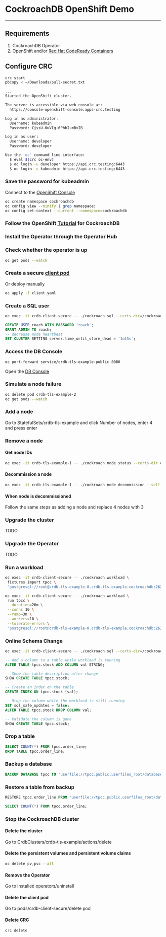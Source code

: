 # CockroachDB OpenShift Demo

---

## Requirements

1. CockroachDB Operator
2. OpenShift and/or [Red Hat CodeReady Containers](https://developers.redhat.com/products/codeready-containers/overview)

## Configure CRC

```bash
crc start
pbcopy < ~/Downloads/pull-secret.txt
```

```bash
...
Started the OpenShift cluster.

The server is accessible via web console at:
  https://console-openshift-console.apps-crc.testing

Log in as administrator:
  Username: kubeadmin
  Password: CjssU-6uVIg-6PhbI-mBxIB

Log in as user:
  Username: developer
  Password: developer

Use the 'oc' command line interface:
  $ eval $(crc oc-env)
  $ oc login -u developer https://api.crc.testing:6443
  $ oc login -u kubeadmin https://api.crc.testing:6443
```

### Save the password for kubeadmin

Connect to the [OpenShift Console](https://oauth-openshift.apps-crc.testing/)

```bash
oc create namespace cockroachdb
oc config view --minify | grep namespace:
oc config set-context --current --namespace=cockroachdb
```

### Follow the OpenShift [Tutorial](https://www.cockroachlabs.com/docs/v21.1/deploy-cockroachdb-with-kubernetes-openshift.html) for CockroachDB

### Install the Operator through the Operator Hub

### Check whether the operator is up

```bash
oc get pods --watch
```

### Create a secure [client pod](https://www.cockroachlabs.com/docs/v21.1/deploy-cockroachdb-with-kubernetes-openshift.html#step-4-create-a-secure-client-pod)

Or deploy manually

```bash
oc apply -f client.yaml
```

### Create a SQL user

```bash
oc exec -it crdb-client-secure -- ./cockroach sql --certs-dir=/cockroach/cockroach-certs/ --host=crdb-tls-example-public
```

```sql
CREATE USER roach WITH PASSWORD 'roach';
GRANT ADMIN TO roach;
-- decrease node heartbeat
SET CLUSTER SETTING server.time_until_store_dead = '1m15s';
```

### Access the DB Console

```bash
oc port-forward service/crdb-tls-example-public 8080
```

Open the [DB Console](http://localhost:8080)

### Simulate a node failure

```bash
oc delete pod crdb-tls-example-2
oc get pods --watch
```

### Add a node

Go to StatefulSets/crdb-tls-example and click Number of nodes, enter 4 and press enter

### Remove a node

#### Get node IDs

```bash
oc exec -it crdb-tls-example-1 -- ./cockroach node status --certs-dir cockroach-certs
```

#### Decommission a node

```bash
oc exec -it crdb-tls-example-1 -- ./cockroach node decommission --self --certs-dir cockroach-certs --host=crdb-tls-example-3.crdb-tls-example.cockroachdb:26258
```

#### When node is decommissioned

Follow the same steps as adding a node and replace 4 nodes with 3

### Upgrade the cluster

TODO

### Upgrade the Operator

TODO

### Run a workload

```bash
oc exec -it crdb-client-secure -- ./cockroach workload \
 fixtures import tpcc \
 'postgresql://root@crdb-tls-example-0.crdb-tls-example.cockroachdb:26257?sslcert=%2Fcockroach%2Fcockroach-certs%2Fclient.root.crt&sslkey=%2Fcockroach%2Fcockroach-certs%2Fclient.root.key&sslmode=verify-full&sslrootcert=%2Fcockroach%2Fcockroach-certs%2Fca.crt'
```

```bash
oc exec -it crdb-client-secure -- ./cockroach workload \
 run tpcc \
 --duration=20m \
 --conns 10 \
 --ramp=3m \
 --workers=10 \
 --tolerate-errors \
 'postgresql://root@crdb-tls-example-0.crdb-tls-example.cockroachdb:26257?sslcert=%2Fcockroach%2Fcockroach-certs%2Fclient.root.crt&sslkey=%2Fcockroach%2Fcockroach-certs%2Fclient.root.key&sslmode=verify-full&sslrootcert=%2Fcockroach%2Fcockroach-certs%2Fca.crt'
 ```

### Online Schema Change

```bash
oc exec -it crdb-client-secure -- ./cockroach sql --certs-dir=/cockroach/cockroach-certs/ --host=crdb-tls-example-public
```

```sql
-- Add a column to a table while workload is running
ALTER TABLE tpcc.stock ADD COLUMN val STRING;

-- Show the table description after change
SHOW CREATE TABLE tpcc.stock;

-- Create an index on the table
CREATE INDEX ON tpcc.stock (val);

-- Drop the column while the workload is still running
SET sql_safe_updates = false;
ALTER TABLE tpcc.stock DROP COLUMN val;

-- Validate the column is gone
SHOW CREATE TABLE tpcc.stock;
```

### Drop a table

```sql
SELECT COUNT(*) FROM tpcc.order_line;
DROP TABLE tpcc.order_line;
```

### Backup a database

```sql
BACKUP DATABASE tpcc TO 'userfile://tpcc.public.userfiles_root/database-tpcc' AS OF SYSTEM TIME '-1m';
```

### Restore a table from backup

```sql
RESTORE tpcc.order_line FROM 'userfile://tpcc.public.userfiles_root/database-tpcc' WITH skip_missing_foreign_keys;

SELECT COUNT(*) FROM tpcc.order_line;
```

### Stop the CockroachDB cluster

#### Delete the cluster

Go to CrdbClusters/crdb-tls-example/actions/delete

#### Delete the persistent volumes and persistent volume claims

```bash
oc delete pv,pvc --all
```

#### Remove the Operator

Go to installed operators/uninstall

#### Delete the client pod

Go to pods/crdb-client-secure/delete pod

#### Delete CRC

```bash
crc delete
```
